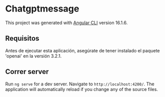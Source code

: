 # Chatgptmessage

This project was generated with [Angular CLI](https://github.com/angular/angular-cli) version 16.1.6.

## Requisitos

Antes de ejecutar esta aplicación, asegúrate de tener instalado el paquete 'openai' en la versión 3.2.1. 

## Correr server

Run `ng serve` for a dev server. Navigate to `http://localhost:4200/`. The application will automatically reload if you change any of the source files.



